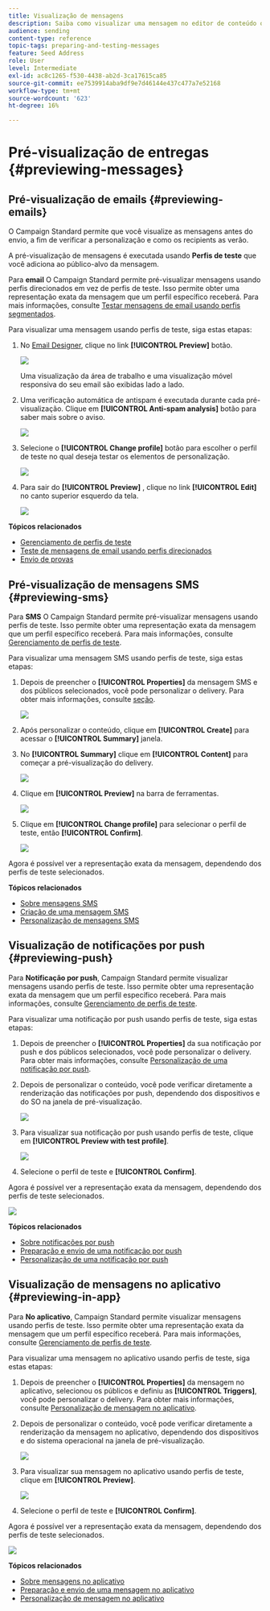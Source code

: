 ```yaml
---
title: Visualização de mensagens
description: Saiba como visualizar uma mensagem no editor de conteúdo ou no Designer de email.
audience: sending
content-type: reference
topic-tags: preparing-and-testing-messages
feature: Seed Address
role: User
level: Intermediate
exl-id: ac8c1265-f530-4438-ab2d-3ca17615ca85
source-git-commit: ee7539914aba9df9e7d46144e437c477a7e52168
workflow-type: tm+mt
source-wordcount: '623'
ht-degree: 16%

---
```


# Pré-visualização de entregas {#previewing-messages}

## Pré-visualização de emails {#previewing-emails}

O Campaign Standard permite que você visualize as mensagens antes do envio, a fim de verificar a personalização e como os recipients as verão.

A pré-visualização de mensagens é executada usando **Perfis de teste** que você adiciona ao público-alvo da mensagem.

Para **email** O Campaign Standard permite pré-visualizar mensagens usando perfis direcionados em vez de perfis de teste. Isso permite obter uma representação exata da mensagem que um perfil específico receberá. Para mais informações, consulte [Testar mensagens de email usando perfis segmentados](../../sending/using/testing-messages-using-target.md).

Para visualizar uma mensagem usando perfis de teste, siga estas etapas:

1. No [Email Designer](../../designing/using/designing-content-in-adobe-campaign.md), clique no link **[!UICONTROL Preview]** botão.

   ![](assets/sending_preview.png)

   Uma visualização da área de trabalho e uma visualização móvel responsiva do seu email são exibidas lado a lado.

1. Uma verificação automática de antispam é executada durante cada pré-visualização. Clique em **[!UICONTROL Anti-spam analysis]** botão para saber mais sobre o aviso.

   ![](assets/sending_anti-spam_analysis.png)

1. Selecione o **[!UICONTROL Change profile]** botão para escolher o perfil de teste no qual deseja testar os elementos de personalização.

   ![](assets/sending_test-profile.png)

1. Para sair do **[!UICONTROL Preview]** , clique no link **[!UICONTROL Edit]** no canto superior esquerdo da tela.

   ![](assets/sending_preview_edit.png)

**Tópicos relacionados**

* [Gerenciamento de perfis de teste](../../audiences/using/managing-test-profiles.md)
* [Teste de mensagens de email usando perfis direcionados](../../sending/using/testing-messages-using-target.md)
* [Envio de provas](../../sending/using/sending-proofs.md)

## Pré-visualização de mensagens SMS {#previewing-sms}

Para **SMS** O Campaign Standard permite pré-visualizar mensagens usando perfis de teste. Isso permite obter uma representação exata da mensagem que um perfil específico receberá. Para mais informações, consulte [Gerenciamento de perfis de teste](../../audiences/using/managing-test-profiles.md).

Para visualizar uma mensagem SMS usando perfis de teste, siga estas etapas:

1. Depois de preencher o **[!UICONTROL Properties]** da mensagem SMS e dos públicos selecionados, você pode personalizar o delivery. Para obter mais informações, consulte [seção](../../channels/using/personalizing-sms-messages.md).

   ![](assets/sms_preview.png)

1. Após personalizar o conteúdo, clique em **[!UICONTROL Create]** para acessar o **[!UICONTROL Summary]** janela.

1. No **[!UICONTROL Summary]** clique em **[!UICONTROL Content]** para começar a pré-visualização do delivery.

   ![](assets/sms_preview_2.png)

1. Clique em **[!UICONTROL Preview]** na barra de ferramentas.

   ![](assets/sms_preview_3.png)

1. Clique em **[!UICONTROL Change profile]** para selecionar o perfil de teste, então **[!UICONTROL Confirm]**.

   ![](assets/sms_preview_4.png)

Agora é possível ver a representação exata da mensagem, dependendo dos perfis de teste selecionados.

**Tópicos relacionados**

* [Sobre mensagens SMS](../../channels/using/about-sms-messages.md)
* [Criação de uma mensagem SMS](../../channels/using/creating-an-sms-message.md)
* [Personalização de mensagens SMS](../../channels/using/personalizing-sms-messages.md)

## Visualização de notificações por push {#previewing-push}

Para **Notificação por push**, Campaign Standard permite visualizar mensagens usando perfis de teste. Isso permite obter uma representação exata da mensagem que um perfil específico receberá. Para mais informações, consulte [Gerenciamento de perfis de teste](../../audiences/using/managing-test-profiles.md).

Para visualizar uma notificação por push usando perfis de teste, siga estas etapas:

1. Depois de preencher o **[!UICONTROL Properties]** da sua notificação por push e dos públicos selecionados, você pode personalizar o delivery. Para obter mais informações, consulte [Personalização de uma notificação por push](../../channels/using/customizing-a-push-notification.md).

1. Depois de personalizar o conteúdo, você pode verificar diretamente a renderização das notificações por push, dependendo dos dispositivos e do SO na janela de pré-visualização.

   ![](assets/push_preview.png)

1. Para visualizar sua notificação por push usando perfis de teste, clique em **[!UICONTROL Preview with test profile]**.

   ![](assets/push_preview_2.png)

1. Selecione o perfil de teste e **[!UICONTROL Confirm]**.

Agora é possível ver a representação exata da mensagem, dependendo dos perfis de teste selecionados.

![](assets/push_preview_3.png)

**Tópicos relacionados**

* [Sobre notificações por push](../../channels/using/about-push-notifications.md)
* [Preparação e envio de uma notificação por push](../../channels/using/preparing-and-sending-a-push-notification.md)
* [Personalização de uma notificação por push](../../channels/using/customizing-a-push-notification.md)

## Visualização de mensagens no aplicativo {#previewing-in-app}

Para **No aplicativo**, Campaign Standard permite visualizar mensagens usando perfis de teste. Isso permite obter uma representação exata da mensagem que um perfil específico receberá. Para mais informações, consulte [Gerenciamento de perfis de teste](../../audiences/using/managing-test-profiles.md).

Para visualizar uma mensagem no aplicativo usando perfis de teste, siga estas etapas:

1. Depois de preencher o **[!UICONTROL Properties]** da mensagem no aplicativo, selecionou os públicos e definiu as **[!UICONTROL Triggers]**, você pode personalizar o delivery. Para obter mais informações, consulte [Personalização de mensagem no aplicativo](../../channels/using/customizing-an-in-app-message.md).

1. Depois de personalizar o conteúdo, você pode verificar diretamente a renderização da mensagem no aplicativo, dependendo dos dispositivos e do sistema operacional na janela de pré-visualização.

   ![](assets/in_app_preview.png)

1. Para visualizar sua mensagem no aplicativo usando perfis de teste, clique em **[!UICONTROL Preview]**.

   ![](assets/in_app_preview_2.png)

1. Selecione o perfil de teste e **[!UICONTROL Confirm]**.

Agora é possível ver a representação exata da mensagem, dependendo dos perfis de teste selecionados.

![](assets/in_app_preview_3.png)

**Tópicos relacionados**

* [Sobre mensagens no aplicativo](../../channels/using/about-in-app-messaging.md)
* [Preparação e envio de uma mensagem no aplicativo](../../channels/using/preparing-and-sending-an-in-app-message.md)
* [Personalização de mensagem no aplicativo](../../channels/using/customizing-an-in-app-message.md)
